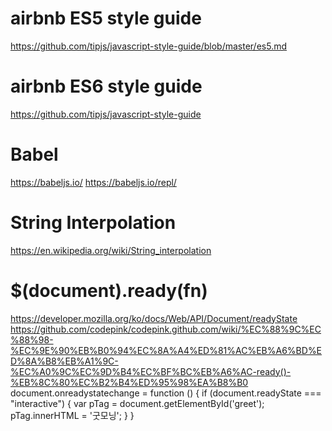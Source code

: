 # airbnb ES5 style guide
https://github.com/tipjs/javascript-style-guide/blob/master/es5.md

# airbnb ES6 style guide
https://github.com/tipjs/javascript-style-guide

# Babel
https://babeljs.io/
https://babeljs.io/repl/

# String Interpolation
https://en.wikipedia.org/wiki/String_interpolation

# $(document).ready(fn)
https://developer.mozilla.org/ko/docs/Web/API/Document/readyState
https://github.com/codepink/codepink.github.com/wiki/%EC%88%9C%EC%88%98-%EC%9E%90%EB%B0%94%EC%8A%A4%ED%81%AC%EB%A6%BD%ED%8A%B8%EB%A1%9C-%EC%A0%9C%EC%9D%B4%EC%BF%BC%EB%A6%AC-ready()-%EB%8C%80%EC%B2%B4%ED%95%98%EA%B8%B0
document.onreadystatechange = function () {
  if (document.readyState === "interactive") {
    var pTag = document.getElementById('greet');
    pTag.innerHTML = '굿모닝';
  }
}
